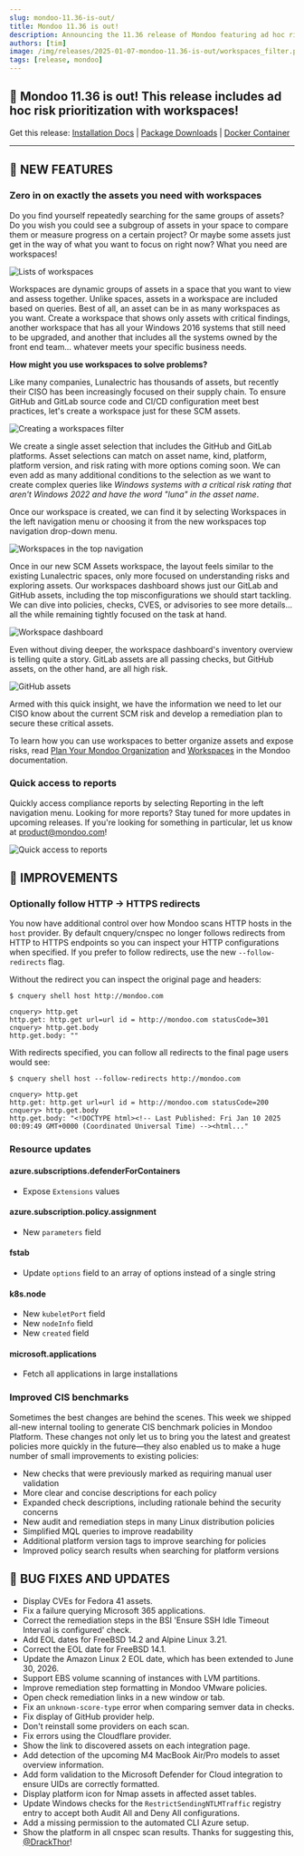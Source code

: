 ```yaml
---
slug: mondoo-11.36-is-out/
title: Mondoo 11.36 is out!
description: Announcing the 11.36 release of Mondoo featuring ad hoc risk prioritization with workspaces!
authors: [tim]
image: /img/releases/2025-01-07-mondoo-11.36-is-out/workspaces_filter.png
tags: [release, mondoo]
---
```


## 🥳 Mondoo 11.36 is out! This release includes ad hoc risk prioritization with workspaces!

Get this release: [Installation Docs](https://mondoo.com/docs/cnspec/) | [Package Downloads](https://releases.mondoo.com/cnspec/) | [Docker Container](https://hub.docker.com/r/mondoo/cnspec)

---

## 🎉 NEW FEATURES

### Zero in on exactly the assets you need with workspaces

Do you find yourself repeatedly searching for the same groups of assets? Do you wish you could see a subgroup of assets in your space to compare them or measure progress on a certain project? Or maybe some assets just get in the way of what you want to focus on right now? What you need are workspaces!

![Lists of workspaces](/img/releases/2025-01-07-mondoo-11.36-is-out/workspaces_list.png)

Workspaces are dynamic groups of assets in a space that you want to view and assess together. Unlike spaces, assets in a workspace are included based on queries. Best of all, an asset can be in as many workspaces as you want. Create a workspace that shows only assets with critical findings, another workspace that has all your Windows 2016 systems that still need to be upgraded, and another that includes all the systems owned by the front end team... whatever meets your specific business needs.

**How might you use workspaces to solve problems?**

Like many companies, Lunalectric has thousands of assets, but recently their CISO has been increasingly focused on their supply chain. To ensure GitHub and GitLab source code and CI/CD configuration meet best practices, let's create a workspace just for these SCM assets.

![Creating a workspaces filter](/img/releases/2025-01-07-mondoo-11.36-is-out/workspaces_filter.png)

We create a single asset selection that includes the GitHub and GitLab platforms. Asset selections can match on asset name, kind, platform, platform version, and risk rating with more options coming soon. We can even add as many additional conditions to the selection as we want to create complex queries like _Windows systems with a critical risk rating that aren't Windows 2022 and have the word "luna" in the asset name_.

Once our workspace is created, we can find it by selecting Workspaces in the left navigation menu or choosing it from the new workspaces top navigation drop-down menu.

![Workspaces in the top navigation](/img/releases/2025-01-07-mondoo-11.36-is-out/nav_bar.png)

Once in our new SCM Assets workspace, the layout feels similar to the existing Lunalectric spaces, only more focused on understanding risks and exploring assets. Our workspaces dashboard shows just our GitLab and GitHub assets, including the top misconfigurations we should start tackling. We can dive into policies, checks, CVES, or advisories to see more details... all the while remaining tightly focused on the task at hand.

![Workspace dashboard](/img/releases/2025-01-07-mondoo-11.36-is-out/workspace_dashboard.png)

Even without diving deeper, the workspace dashboard's inventory overview is telling quite a story. GitLab assets are all passing checks, but GitHub assets, on the other hand, are all high risk.

![GitHub assets](/img/releases/2025-01-07-mondoo-11.36-is-out/github_assets.png)

Armed with this quick insight, we have the information we need to let our CISO know about the current SCM risk and develop a remediation plan to secure these critical assets.

To learn how you can use workspaces to better organize assets and expose risks, read [Plan Your Mondoo Organization](https://mondoo.com/docs/platform/start/organize/overview/) and [Workspaces](https://mondoo.com/docs/platform/start/organize/workspaces/) in the Mondoo documentation.

### Quick access to reports

Quickly access compliance reports by selecting Reporting in the left navigation menu. Looking for more reports? Stay tuned for more updates in upcoming releases. If you're looking for something in particular, let us know at [product@mondoo.com](mailto:product@mondoo.com)!

![Quick access to reports](/img/releases/2025-01-07-mondoo-11.36-is-out/reporting.png)

## 🧹 IMPROVEMENTS

### Optionally follow HTTP -> HTTPS redirects

You now have additional control over how Mondoo scans HTTP hosts in the `host` provider. By default cnquery/cnspec no longer follows redirects from HTTP to HTTPS endpoints so you can inspect your HTTP configurations when specified. If you prefer to follow redirects, use the new `--follow-redirects` flag.

Without the redirect you can inspect the original page and headers:

```shell
$ cnquery shell host http://mondoo.com

cnquery> http.get
http.get: http.get url=url id = http://mondoo.com statusCode=301
cnquery> http.get.body
http.get.body: ""
```

With redirects specified, you can follow all redirects to the final page users would see:

```shell
$ cnquery shell host --follow-redirects http://mondoo.com

cnquery> http.get
http.get: http.get url=url id = http://mondoo.com statusCode=200
cnquery> http.get.body
http.get.body: "<!DOCTYPE html><!-- Last Published: Fri Jan 10 2025 00:09:49 GMT+0000 (Coordinated Universal Time) --><html..."
```

### Resource updates

#### azure.subscriptions.defenderForContainers

- Expose `Extensions` values

#### azure.subscription.policy.assignment

- New `parameters` field

#### fstab

- Update `options` field to an array of options instead of a single string

#### k8s.node

- New `kubeletPort` field
- New `nodeInfo` field
- New `created` field

#### microsoft.applications

- Fetch all applications in large installations

### Improved CIS benchmarks

Sometimes the best changes are behind the scenes. This week we shipped all-new internal tooling to generate CIS benchmark policies in Mondoo Platform. These changes not only let us to bring you the latest and greatest policies more quickly in the future&mdash;they also enabled us to make a huge number of small improvements to existing policies:

- New checks that were previously marked as requiring manual user validation
- More clear and concise descriptions for each policy
- Expanded check descriptions, including rationale behind the security concerns
- New audit and remediation steps in many Linux distribution policies
- Simplified MQL queries to improve readability
- Additional platform version tags to improve searching for policies
- Improved policy search results when searching for platform versions

## 🐛 BUG FIXES AND UPDATES

- Display CVEs for Fedora 41 assets.
- Fix a failure querying Microsoft 365 applications.
- Correct the remediation steps in the BSI 'Ensure SSH Idle Timeout Interval is configured' check.
- Add EOL dates for FreeBSD 14.2 and Alpine Linux 3.21.
- Correct the EOL date for FreeBSD 14.1.
- Update the Amazon Linux 2 EOL date, which has been extended to June 30, 2026.
- Support EBS volume scanning of instances with LVM partitions.
- Improve remediation step formatting in Mondoo VMware policies.
- Open check remediation links in a new window or tab.
- Fix an `unknown-score-type` error when comparing semver data in checks.
- Fix display of GitHub provider help.
- Don't reinstall some providers on each scan.
- Fix errors using the Cloudflare provider.
- Show the link to discovered assets on each integration page.
- Add detection of the upcoming M4 MacBook Air/Pro models to asset overview information.
- Add form validation to the Microsoft Defender for Cloud integration to ensure UIDs are correctly formatted.
- Display platform icon for Nmap assets in affected asset tables.
- Update Windows checks for the `RestrictSendingNTLMTraffic` registry entry to accept both Audit All and Deny All configurations.
- Add a missing permission to the automated CLI Azure setup.
- Show the platform in all cnspec scan results. Thanks for suggesting this, [@DrackThor](https://github.com/DrackThor)!
